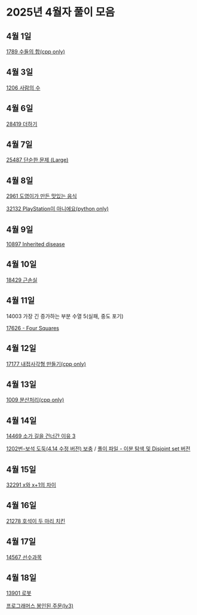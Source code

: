 # 2025년 4월자 풀이 모음

## 4월 1일

[1789 수들의 합(cpp only)](20250401/1789.cpp)

## 4월 3일

[1206 사람의 수](20250403/1206번-사람의%20수.md)

## 4월 6일

[28419 더하기](20250406/28419번-더하기.md)

## 4월 7일

[25487 단순한 문제 (Large)](<20250407/25487번-단순한%20문제%20(Large).md>)

## 4월 8일

[2961 도영이가 만든 맛있는 음식](20250408/2961번-도영이가%20만든%20맛있는%20음식.md)

[32132 PlayStation이 아니에요(python only)](20250408/32132.py)

## 4월 9일

[10897 Inherited disease](20250409/10897번-Inherited%20disease.md)

## 4월 10일

[18429 근손실](20250410/18429번-근손실.md)

## 4월 11일

14003 가장 긴 증가하는 부분 수열 5(실패, 중도 포기)

[17626 - Four Squares](20250411/17626번-Four%20Squares.md)

## 4월 12일

[17177 내접사각형 만들기(cpp only)](20250412/17177.cpp)

## 4월 13일

[1009 분산처리(cpp only)](20250413/1009.cpp)

## 4월 14일

[14469 소가 길을 건너간 이유 3](20250414/14469번-소가%20길을%20건너간%20이유%203.md)

[1202번-보석 도둑(4.14 수정 버전) 보충](../02/20250206/1202번-보석%20도둑.md) / [풀이 파일 - 이분 탐색 및 Disjoint set 버전](20250414/1202.cpp)

## 4월 15일

[32291 x와 x+1의 차이](20250415/32291번-x와%20x+1의%20차이.md)

## 4월 16일

[21278 호석이 두 마리 치킨](20250416/21278번-호석이%20두%20마리%20치킨.md)

## 4월 17일

[14567 선수과목](20250417/14567번-선수과목.md)

## 4월 18일

[13901 로봇](20250418/13901번-로봇.md)

[프로그래머스 봉인된 주문(lv3)](<20250418/프로그래머스-봉인된%20주문(lv3).md>)
